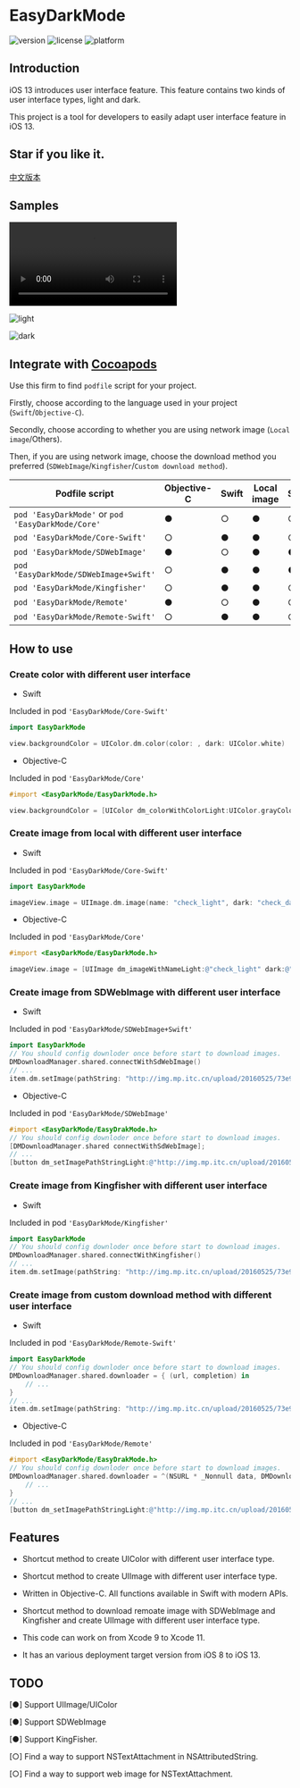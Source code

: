 # EasyDarkMode

![version](https://img.shields.io/cocoapods/v/EasyDarkMode)
![license](https://img.shields.io/github/license/Elenionl/EasyDarkMode)
![platform](https://img.shields.io/cocoapods/p/EasyDarkMode)

## Introduction

iOS 13 introduces user interface feature. This feature contains two kinds of user interface types, light and dark.

This project is a tool for developers to easily adapt user interface feature in iOS 13.

## **Star** if you like it.

[中文版本](https://zhuanlan.zhihu.com/p/78728387)

## Samples

![video](https://raw.githubusercontent.com/Elenionl/EasyDarkMode/master/Sample/demo.mov?token=AD5OKW6SDH6NR7ZNXDIYRDK5MKS7U)

![light](https://github.com/Elenionl/EasyDarkMode/blob/master/Sample/image_light.png?raw=true)

![dark](https://github.com/Elenionl/EasyDarkMode/blob/master/Sample/image_dark.png?raw=true)

## Integrate with [Cocoapods](https://cocoapods.org)

Use this firm to find `podfile` script for your project.

Firstly, choose according to the language used in your project (`Swift`/`Objective-C`).

Secondly, choose according to whether you are using network image  (`Local image`/Others).

Then, if you are using network image, choose the download method you preferred (`SDWebImage`/`Kingfisher`/`Custom download method`).

|Podfile script | Objective-C | Swift | Local image | SDWebImage | Kingfisher | Custom download |
| --- | --- | --- | --- | --- | --- | --- |
 `pod 'EasyDarkMode'` or `pod 'EasyDarkMode/Core'` | ● | ○ | ● | ○ | ○ | ○ |
| `pod 'EasyDarkMode/Core-Swift'` | ○ | ● | ● | ○ | ○ | ○ |
| `pod 'EasyDarkMode/SDWebImage'` | ● | ○ | ● | ● | ○ | ○ |
| `pod 'EasyDarkMode/SDWebImage+Swift'` | ○ | ● | ● | ● | ○ | ○ |
| `pod 'EasyDarkMode/Kingfisher'` | ○ | ● | ● | ○ | ● | ○ |
| `pod 'EasyDarkMode/Remote'` | ● | ○ | ● | ○ | ○ | ● |
| `pod 'EasyDarkMode/Remote-Swift'` | ○ | ● | ● | ○ | ○ | ● |

## How to use

### Create color with different user interface

* Swift

Included in pod `'EasyDarkMode/Core-Swift'`

``` Swift
import EasyDarkMode

view.backgroundColor = UIColor.dm.color(color: , dark: UIColor.white)
```

* Objective-C

Included in pod `'EasyDarkMode/Core'`

``` Objective-C
#import <EasyDarkMode/EasyDarkMode.h>

view.backgroundColor = [UIColor dm_colorWithColorLight:UIColor.grayColor dark:UIColor.whiteColor];
```

### Create image from local with different user interface

* Swift

Included in pod `'EasyDarkMode/Core-Swift'`

``` Swift
import EasyDarkMode

imageView.image = UIImage.dm.image(name: "check_light", dark: "check_dark")
```

* Objective-C

Included in pod `'EasyDarkMode/Core'`

``` Objective-C
#import <EasyDarkMode/EasyDarkMode.h>

imageView.image = [UIImage dm_imageWithNameLight:@"check_light" dark:@""check_dark""];
```

### Create image from SDWebImage with different user interface

* Swift

Included in pod `'EasyDarkMode/SDWebImage+Swift'`

``` Swift
import EasyDarkMode
// You should config downloder once before start to download images.
DMDownloadManager.shared.connectWithSdWebImage()
// ...
item.dm.setImage(pathString: "http://img.mp.itc.cn/upload/20160525/73e975795bf94f82baf43315f89a30b1_th.jpg", dark: "http://img.mp.itc.cn/upload/20160525/5d6588b3c928495a9ee0eb2b0b672936_th.jpg", for: UIControl.State.normal)
```

* Objective-C

Included in pod `'EasyDarkMode/SDWebImage'`

``` Objective-C
#import <EasyDarkMode/EasyDrakMode.h>
// You should config downloder once before start to download images.
[DMDownloadManager.shared connectWithSdWebImage];
// ...
[button dm_setImagePathStringLight:@"http://img.mp.itc.cn/upload/20160525/73e975795bf94f82baf43315f89a30b1_th.jpg" dark:@"http://img.mp.itc.cn/upload/20160525/5d6588b3c928495a9ee0eb2b0b672936_th.jpg" forState:UIControlStateNnormal];
```

### Create image from Kingfisher with different user interface

* Swift

Included in pod `'EasyDarkMode/Kingfisher'`

``` Swift
import EasyDarkMode
// You should config downloder once before start to download images.
DMDownloadManager.shared.connectWithKingfisher()
// ...
item.dm.setImage(pathString: "http://img.mp.itc.cn/upload/20160525/73e975795bf94f82baf43315f89a30b1_th.jpg", dark: "http://img.mp.itc.cn/upload/20160525/5d6588b3c928495a9ee0eb2b0b672936_th.jpg", for: UIControl.State.normal)
```

### Create image from custom download method with different user interface

* Swift

Included in pod `'EasyDarkMode/Remote-Swift'`

``` Swift
import EasyDarkMode
// You should config downloder once before start to download images.
DMDownloadManager.shared.downloader = { (url, completion) in
    // ...
}
// ...
item.dm.setImage(pathString: "http://img.mp.itc.cn/upload/20160525/73e975795bf94f82baf43315f89a30b1_th.jpg", dark: "http://img.mp.itc.cn/upload/20160525/5d6588b3c928495a9ee0eb2b0b672936_th.jpg", for: UIControl.State.normal)
```

* Objective-C

Included in pod `'EasyDarkMode/Remote'`

``` Objective-C
#import <EasyDarkMode/EasyDrakMode.h>
// You should config downloder once before start to download images.
DMDownloadManager.shared.downloader = ^(NSURL * _Nonnull data, DMDownloadHandler  _Nonnull completion) {
    // ...
}
// ...
[button dm_setImagePathStringLight:@"http://img.mp.itc.cn/upload/20160525/73e975795bf94f82baf43315f89a30b1_th.jpg" dark:@"http://img.mp.itc.cn/upload/20160525/5d6588b3c928495a9ee0eb2b0b672936_th.jpg" forState:UIControlStateNnormal];
```

## Features

* Shortcut method to create UIColor with different user interface type.

* Shortcut method to create UIImage with different user interface type.

* Written in Objective-C. All functions available in Swift with modern APIs.

* Shortcut method to download remoate image with SDWebImage and Kingfisher and create UIImage with different user interface type.

* This code can work on from Xcode 9 to Xcode 11.

* It has an various deployment target version from iOS 8 to iOS 13.

## TODO

[●] Support UIImage/UIColor

[●] Support SDWebImage

[●] Support KingFisher.

[○] Find a way to support NSTextAttachment in NSAttributedString.

[○] Find a way to support web image for NSTextAttachment.
